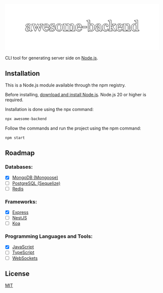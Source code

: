 [![awesome-backend Logo](https://github.com/glenau/awesome-backend/blob/main/logo.png)](https://github.com/glenau/awesome-backend)

CLI tool for generating server side on [Node.js](http://nodejs.org).

## Installation

This is a Node.js module available through the npm registry.

Before installing, [download and install Node.js](https://nodejs.org/en/download). Node.js 20 or higher is required.

Installation is done using the npx command:

```sh
npx awesome-backend
```

Follow the commands and run the project using the npm command:

```sh
npm start
```

## Roadmap

### Databases:

-   [x] [MongoDB (Mongoose)](https://www.npmjs.com/package/mongoose)
-   [ ] [PostgreSQL (Sequelize)](https://www.npmjs.com/package/sequelize)
-   [ ] [Redis](https://www.npmjs.com/package/redis)

### Frameworks:

-   [x] [Express](https://www.npmjs.com/package/express)
-   [ ] [NestJS](https://www.npmjs.com/package/@nestjs/core)
-   [ ] [Koa](https://www.npmjs.com/package/koa)

### Programming Languages and Tools:

-   [x] [JavaScript](https://www.npmjs.com/)
-   [ ] [TypeScript](https://www.npmjs.com/package/typescript)
-   [ ] [WebSockets](https://www.npmjs.com/package/ws)

## License

[MIT](LICENSE)
